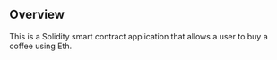 ## Overview
This is a Solidity smart contract application that allows a user to buy a coffee using Eth.

